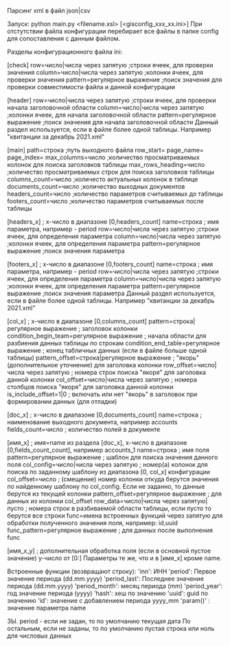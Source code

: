 Парсинг xml в файл json|csv

Запуск:  python main.py <filename.xsl> <inn> [<gisconfig_xxx_xx.ini>]
При отстутствии файла конфигурации перебирает все файлы в папке config
для сопоставления с данным файлом.

Разделы конфигурационного файла ini:

[check]
row=число|числа через запятую   ;строки ячеек, для проверки значения
column=число|числа через запятую    ;колонки ячеек, для проверки значения
pattern=регулярное выражение    ;поиск значения для проверки совместимости файла и данной конфигурации 

[header]
row=число|числа через запятую   ;строки ячеек, для проверки начала заголовочной области
column=число|числа через запятую    ;колонки ячеек, для начала заголовочной области
pattern=регулярное выражение    ;поиск значения для начала заголовочной области
Данный раздел используется, если в файле более одной таблицы. Например "квитанции за декабрь 2021.xml"

[main]
path=строка ;путь выходного файла
row_start=
page_name=
page_index=
max_columns=число  ;количество просматриваемых колонок для поиска заголовков таблицы
max_rows_heading=число  ;количество просматриваемых строк для поиска заголовков таблицы
columns_count=число  ;количесто актуальных колонок в таблице
documents_count=число ;количество выходных документов
headers_count=число  ;количество параметров считываемых до таблицы 
footers_count=число  ;количество параметров считываемых после таблицы

[headers_x] ; x-число в диапазоне [0,headers_count]
name=строка   ; имя параметра, например - period
row=число|числа через запятую   ;строки ячеек, для определения параметра
column=число|числа через запятую    ;колонки ячеек, для определения параметра
pattern=регулярное выражение    ;поиск значения параметра 

[footers_x] ; x-число в диапазоне [0,footers_count]
name=строка   ; имя параметра, например - period
row=число|числа через запятую   ;строки ячеек, для определения параметра
column=число|числа через запятую    ;колонки ячеек, для определения параметра
pattern=регулярное выражение    ;поиск значения параметра 
Данный раздел используется, если в файле более одной таблицы. Например "квитанции за декабрь 2021.xml"

[col_x] ; x-число в диапазоне [0,columns_count]
pattern=строка|регулярное выражение   ; заголовок колонки 
condition_begin_team=регулярное выражение   ; начала области для разбиения данных таблицы по строкам
condition_end_table=регулярное выражение   ; конец табличных данных (если в файле больше одной таблицы)
pattern_offset=строка|регулярное выражение   ; "якорь"(дополнительное уточнение) для заголовка колонки 
row_offset=число|числа через запятую   ; номера строк поиска "якоря" для заголовка данной колонки
col_offset=число|числа через запятую   ; номера столбцов поиска "якоря" для заголовка данной колонки
is_include_offset=1|0  ; включать или нет "якорь" в заголовок при формировании данных (для отладки)

[doc_x] ; x-число в диапазоне [0,documents_count]
name=строка   ; наименование выходного документа, например accounts
fields_count=число  ; количество полей в документе

[имя_x] ; имя=name из раздела [doc_x], x-число в диапазоне [0,fields_count_count], например accounts_1
name=строка  ; имя поля
pattern=регулярное выражение  ; шаблон для поиска значения данного поля
col_config=число|числа через запятую   ; номер(а) колонок для поиска по заданному шаблону из диапазона [0, col_x] конфигурации
col_offset=число ; (смещение) номер колонки откуда берутся значения по найденному шаблону по col_config. Если не заданно, то данные берутся из текущей колонки
pattern_offset=регулярное выражение  ; для данных из колонки col_offset
row_data=число|числа через запятую|пусто  ; номера строк в разбиваемой области таблицы, если пусто то берутся все строки
func=имена встроенных функций через запятую для обработки полученного значения поля, например: id,uuid
func_pattern=регулярное выражение  ; для данных после выполнения func

[имя_x_y] ; дополнительная обработка поля (если в основной пустое значение) y-число от [0:]
Параметры те же, что и в [имя_x] кроме name.

Встроенные функции (возвращают строку):
    'inn': ИНН
    'period': Первое значение периода (dd.mm.yyyy)
    'period_last': Последнее значение периода (dd.mm.yyyy)
    'period_month': месяц периода (mm)
    'period_year': год значение периода (yyyy)
    'hash': хеш по значению
    'uuid': guid по значению
    'id': значение с добавлением периода yyyy_mm
    'param(<name>)' : значение параметра name

ЗЫ. period - если не задан, то по умолчанию текущая дата
    По остальным, если не заданы, то по умолчанию пустая строка или ноль для числовых данных


